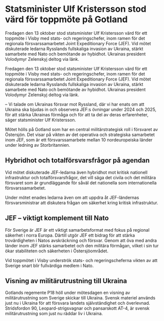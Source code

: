 # Statsminister Ulf Kristersson stod värd för toppmöte på Gotland

Fredagen den 13 oktober stod statsminister Ulf Kristersson värd för ett toppmöte i Visby med stats- och regeringschefer, inom ramen för det regionala försvarssamarbetet Joint Expeditionary Force (JEF). Vid mötet diskuterade ledarna Rysslands fullskaliga invasion av Ukraina, stärkt samarbete med Nato och bemötande av hybidhot. Ukrainas president Volodymyr Zelenskyj deltog via länk.

Fredagen den 13 oktober stod statsminister Ulf Kristersson värd för ett toppmöte i Visby med stats- och regeringschefer, inom ramen för det regionala försvarssamarbetet Joint Expeditionary Force (JEF). Vid mötet diskuterade ledarna Rysslands fullskaliga invasion av Ukraina, stärkt samarbete med Nato och bemötande av hybidhot. Ukrainas president Volodymyr Zelenskyj deltog via länk.

– Vi talade om Ukrainas försvar mot Ryssland, där vi har enats om att Ukraina ska bjudas in och observera JEF:s övningar under 2024 och 2025, för att stärka Ukrainas förmåga och för att ta del av deras erfarenheter, säger statsminister Ulf Kristersson.

Mötet hölls på Gotland som har en central militärstrategisk roll i försvaret av Östersjön. Det visar på vikten av det operativa och strategiska samarbetet inom JEF, som är ett försvarssamarbete mellan 10 nordeuropeiska länder under ledning av Storbritannien.

## Hybridhot och totalförsvarsfrågor på agendan

Vid mötet diskuterade JEF-ledarna även hybridhot mot kritisk nationell infrastruktur och totalförsvarsfrågor, det vill säga det civila och det militära försvaret som är grundläggande för såväl det nationella som internationella försvarssamarbetet.

Under mötet enades ledarna även om att uppdra åt JEF-ländernas försvarsministrar att diskutera frågan om säkerhet kring kritisk infrastruktur.

## JEF – viktigt komplement till Nato

För Sverige är JEF är ett viktigt samarbetsformat med fokus på regional säkerhet i norra Europa. Därtill utgör JEF ett bidrag för att stärka trovärdigheten i Natos avskräckning och försvar. Genom att öva med andra länder inom JEF stärks samarbetet och den militära förmågan, vilket i sin tur ökar stabiliteten och säkerheten i Östersjöområdet.

Vid toppmötet i Visby underströk stats- och regeringscheferna vikten av att Sverige snart blir fullvärdiga medlem i Nato.

## Visning av militärutrustning till Ukraina

Gotlands regemente P18 höll under mötesdagen en visning av militärutrustning som Sverige skickar till Ukraina. Svensk materiel används just nu i Ukraina för att försvara landets självständighet och överlevnad. Stridsfordon 90, Leopard-strigsvagnar och pansarskott AT-4, är svensk militärutrustning som just nu räddar liv i Ukraina.
